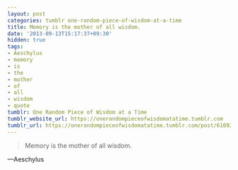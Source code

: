 ```yaml
---
layout: post
categories: tumblr one-random-piece-of-wisdom-at-a-time
title: Memory is the mother of all wisdom.
date: '2013-09-13T15:17:37+09:30'
hidden: true
tags:
- Aeschylus
- memory
- is
- the
- mother
- of
- all
- wisdom
- quote
tumblr: One Random Piece of Wisdom at a Time
tumblr_website_url: https://onerandompieceofwisdomatatime.tumblr.com
tumblr_url: https://onerandompieceofwisdomatatime.tumblr.com/post/61092444856/memory-is-the-mother-of-all-wisdom
---
```

> Memory is the mother of all wisdom.

—Aeschylus
